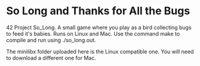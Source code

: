 # So Long and Thanks for All the Bugs
42 Project So_Long. A small game where you play as a bird collecting bugs to feed it's babies. Runs on Linux and Mac.
Use the command make to compile and run using ./so_long.out.

The minilibx folder uploaded here is the Linux compatible one. You will need to download a different one for Mac.
